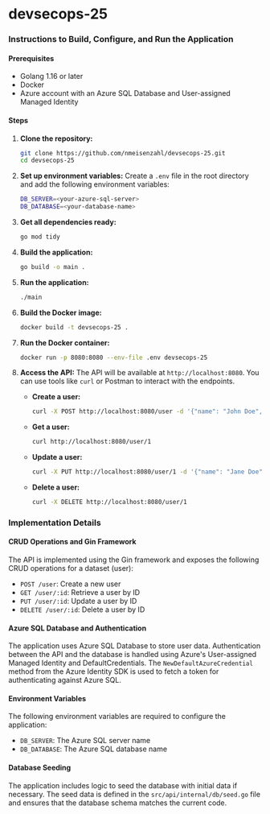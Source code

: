 # devsecops-25

### Instructions to Build, Configure, and Run the Application

#### Prerequisites
- Golang 1.16 or later
- Docker
- Azure account with an Azure SQL Database and User-assigned Managed Identity

#### Steps

1. **Clone the repository:**
   ```sh
   git clone https://github.com/nmeisenzahl/devsecops-25.git
   cd devsecops-25
   ```

2. **Set up environment variables:**
   Create a `.env` file in the root directory and add the following environment variables:
   ```sh
   DB_SERVER=<your-azure-sql-server>
   DB_DATABASE=<your-database-name>
   ```

3. **Get all dependencies ready:**
   ```sh
   go mod tidy
   ```

4. **Build the application:**
   ```sh
   go build -o main .
   ```

5. **Run the application:**
   ```sh
   ./main
   ```

6. **Build the Docker image:**
   ```sh
   docker build -t devsecops-25 .
   ```

7. **Run the Docker container:**
   ```sh
   docker run -p 8080:8080 --env-file .env devsecops-25
   ```

8. **Access the API:**
   The API will be available at `http://localhost:8080`. You can use tools like `curl` or Postman to interact with the endpoints.

   - **Create a user:**
     ```sh
     curl -X POST http://localhost:8080/user -d '{"name": "John Doe", "email": "john.doe@example.com"}' -H "Content-Type: application/json"
     ```

   - **Get a user:**
     ```sh
     curl http://localhost:8080/user/1
     ```

   - **Update a user:**
     ```sh
     curl -X PUT http://localhost:8080/user/1 -d '{"name": "Jane Doe", "email": "jane.doe@example.com"}' -H "Content-Type: application/json"
     ```

   - **Delete a user:**
     ```sh
     curl -X DELETE http://localhost:8080/user/1
     ```

### Implementation Details

#### CRUD Operations and Gin Framework
The API is implemented using the Gin framework and exposes the following CRUD operations for a dataset (user):
- `POST /user`: Create a new user
- `GET /user/:id`: Retrieve a user by ID
- `PUT /user/:id`: Update a user by ID
- `DELETE /user/:id`: Delete a user by ID

#### Azure SQL Database and Authentication
The application uses Azure SQL Database to store user data. Authentication between the API and the database is handled using Azure's User-assigned Managed Identity and DefaultCredentials. The `NewDefaultAzureCredential` method from the Azure Identity SDK is used to fetch a token for authenticating against Azure SQL.

#### Environment Variables
The following environment variables are required to configure the application:
- `DB_SERVER`: The Azure SQL server name
- `DB_DATABASE`: The Azure SQL database name

#### Database Seeding
The application includes logic to seed the database with initial data if necessary. The seed data is defined in the `src/api/internal/db/seed.go` file and ensures that the database schema matches the current code.
